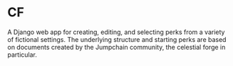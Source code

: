 # CF
A Django web app for creating, editing, and selecting perks from a variety of fictional settings.  The underlying structure and starting perks are based on documents created by the Jumpchain community, the celestial forge in particular.
